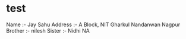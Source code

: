 # test


Name :- Jay Sahu
Address :- A Block, NIT Gharkul Nandanwan Nagpur
Brother :- nilesh 
Sister :- Nidhi
NA
